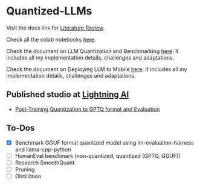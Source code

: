 # Quantized-LLMs

Visit the docs link for [Literature Review](https://docs.google.com/document/d/13AKlV_DhqfleW82-5kgPufhFQnpCeg1DgRHWcGOVBuI/edit?usp=sharing).

Check all the colab notebooks [here](https://github.com/cosmo3769/Quantized-LLMs/tree/main/notebooks).

Check the document on LLM Quantization and Benchmarking [here](https://github.com/cosmo3769/Quantized-LLMs/blob/main/QUANTIZE_and_BENCHMARK.md). It includes all my implementation details, challenges and adaptations.

Check the document on Deploying LLM to Mobile [here](https://github.com/cosmo3769/Quantized-LLMs/blob/main/DEPLOY_MOBILE_GUIDE.md). It includes all my implementation details, challenges and adaptations.

## Published studio at [Lightning AI](https://lightning.ai/cosmo3769)

* [Post-Training Quantization to GPTQ format and Evaluation](https://lightning.ai/cosmo3769/studios/post-training-quantization-to-gptq-format-and-evaluation)

## To-Dos

- [x] Benchmark GGUF format quantized model using lm-evaluation-harness and llama-cpp-python
- [ ] HumanEval benchmark (non-quantized, quantized (GPTQ, GGUF))
- [ ] Research SmoothQuant
- [ ] Pruning
- [ ] Distillation
